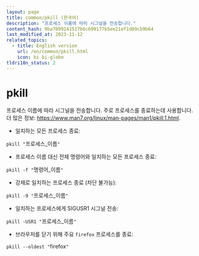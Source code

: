 ```yaml
---
layout: page
title: common/pkill (한국어)
description: "프로세스 이름에 따라 시그널을 전송합니다."
content_hash: 9ba7099241517b6c699177b5ee21ef1d09cb9b64
last_modified_at: 2023-11-12
related_topics:
  - title: English version
    url: /en/common/pkill.html
    icon: bi bi-globe
tldri18n_status: 2
---
```

# pkill

프로세스 이름에 따라 시그널을 전송합니다.
주로 프로세스를 종료하는데 사용합니다.
더 많은 정보: <https://www.man7.org/linux/man-pages/man1/pkill.1.html>.

- 일치하는 모든 프로세스 종료:

`pkill "`<span class="tldr-var badge badge-pill bg-dark-lm bg-white-dm text-white-lm text-dark-dm font-weight-bold">프로세스_이름</span>`"`

- 프로세스 이름 대신 전체 명령어와 일치하는 모든 프로세스 종료:

`pkill -f "`<span class="tldr-var badge badge-pill bg-dark-lm bg-white-dm text-white-lm text-dark-dm font-weight-bold">명령어_이름</span>`"`

- 강제로 일치하는 프로세스 종료 (차단 불가능):

`pkill -9 "`<span class="tldr-var badge badge-pill bg-dark-lm bg-white-dm text-white-lm text-dark-dm font-weight-bold">프로세스_이름</span>`"`

- 일치하는 프로세스에게 SIGUSR1 시그널 전송:

`pkill -USR1 "`<span class="tldr-var badge badge-pill bg-dark-lm bg-white-dm text-white-lm text-dark-dm font-weight-bold">프로세스_이름</span>`"`

- 브라우저를 닫기 위해 주요 `firefox` 프로세스를 종료:

`pkill --oldest "`<span class="tldr-var badge badge-pill bg-dark-lm bg-white-dm text-white-lm text-dark-dm font-weight-bold">firefox</span>`"`
